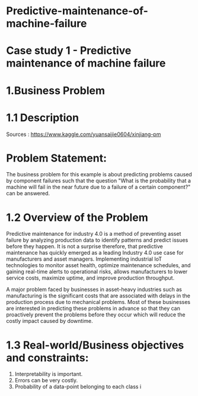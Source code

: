 # Predictive-maintenance-of-machine-failure

# Case study 1 - Predictive maintenance of machine failure
# 1.Business Problem

# 1.1 Description

Sources : https://www.kaggle.com/yuansaijie0604/xinjiang-pm

# Problem Statement:

The business problem for this example is about predicting problems caused by component failures such that the question "What is
the probability that a machine will fail in the near future due to a failure of a certain component?" can be answered.

# 1.2 Overview of the Problem

Predictive maintenance for industry 4.0 is a method of preventing asset failure by analyzing production data to identify patterns and
predict issues before they happen. It is not a surprise therefore, that predictive maintenance has quickly emerged as a leading
Industry 4.0 use case for manufacturers and asset managers. Implementing industrial IoT technologies to monitor asset health,
optimize maintenance schedules, and gaining real-time alerts to operational risks, allows manufacturers to lower service costs,
maximize uptime, and improve production throughput.

A major problem faced by businesses in asset-heavy industries such as manufacturing is the significant costs that are associated
with delays in the production process due to mechanical problems. Most of these businesses are interested in predicting these
problems in advance so that they can proactively prevent the problems before they occur which will reduce the costly impact caused
by downtime.

# 1.3 Real-world/Business objectives and constraints:

1. Interpretability is important.
2. Errors can be very costly.
3. Probability of a data-point belonging to each class i
